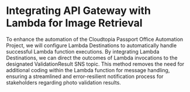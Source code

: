 # Integrating API Gateway with Lambda for Image Retrieval

To enhance the automation of the Cloudtopia Passport Office Automation Project, we will configure Lambda Destinations to automatically handle successful Lambda function executions. By integrating Lambda Destinations, we can direct the outcomes of Lambda invocations to the designated ValidationResult SNS topic. This method removes the need for additional coding within the Lambda function for message handling, ensuring a streamlined and error-resilient notification process for stakeholders regarding photo validation results.
